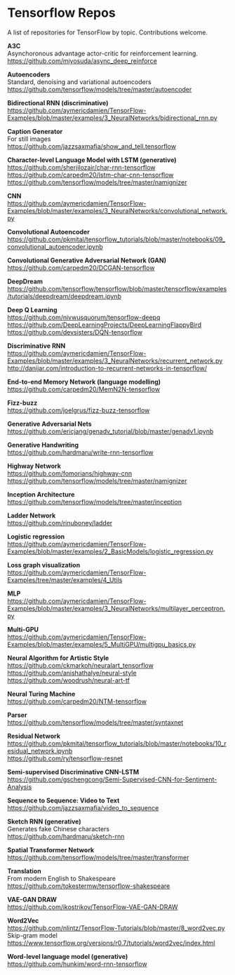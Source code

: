 # Tensorflow Repos
A list of repositories for TensorFlow by topic. Contributions welcome.

**A3C**    
Asynchoronous advantage actor-critic for reinforcement learning.    
https://github.com/miyosuda/async_deep_reinforce 

**Autoencoders**    
Standard, denoising and variational autoencoders    
https://github.com/tensorflow/models/tree/master/autoencoder

**Bidirectional RNN (discriminative)**    
https://github.com/aymericdamien/TensorFlow-Examples/blob/master/examples/3_NeuralNetworks/bidirectional_rnn.py 

**Caption Generator**    
For still images    
https://github.com/jazzsaxmafia/show_and_tell.tensorflow 

**Character-level Language Model with LSTM (generative)**    
https://github.com/sherjilozair/char-rnn-tensorflow     
https://github.com/carpedm20/lstm-char-cnn-tensorflow          
https://github.com/tensorflow/models/tree/master/namignizer 

**CNN**    
https://github.com/aymericdamien/TensorFlow-Examples/blob/master/examples/3_NeuralNetworks/convolutional_network.py 

**Convolutional Autoencoder**    
https://github.com/pkmital/tensorflow_tutorials/blob/master/notebooks/09_convolutional_autoencoder.ipynb 

**Convolutional Generative Adversarial Network (GAN)**    
https://github.com/carpedm20/DCGAN-tensorflow 

**DeepDream**    
https://github.com/tensorflow/tensorflow/blob/master/tensorflow/examples/tutorials/deepdream/deepdream.ipynb

**Deep Q Learning**    
https://github.com/nivwusquorum/tensorflow-deepq    
https://github.com/DeepLearningProjects/DeepLearningFlappyBird    
https://github.com/devsisters/DQN-tensorflow

**Discriminative RNN**    
https://github.com/aymericdamien/TensorFlow-Examples/blob/master/examples/3_NeuralNetworks/recurrent_network.py    
http://danijar.com/introduction-to-recurrent-networks-in-tensorflow/

**End-to-end Memory Network (language modelling)**    
https://github.com/carpedm20/MemN2N-tensorflow 

**Fizz-buzz**    
https://github.com/joelgrus/fizz-buzz-tensorflow 

**Generative Adversarial Nets**    
https://github.com/ericjang/genadv_tutorial/blob/master/genadv1.ipynb 

**Generative Handwriting**    
https://github.com/hardmaru/write-rnn-tensorflow 

**Highway Network**    
https://github.com/fomorians/highway-cnn   
https://github.com/tensorflow/models/tree/master/namignizer

**Inception Architecture**    
https://github.com/tensorflow/models/tree/master/inception 

**Ladder Network**    
https://github.com/rinuboney/ladder 

**Logistic regression**    
https://github.com/aymericdamien/TensorFlow-Examples/blob/master/examples/2_BasicModels/logistic_regression.py

**Loss graph visualization**    
https://github.com/aymericdamien/TensorFlow-Examples/tree/master/examples/4_Utils

**MLP**    
https://github.com/aymericdamien/TensorFlow-Examples/blob/master/examples/3_NeuralNetworks/multilayer_perceptron.py

**Multi-GPU**    
https://github.com/aymericdamien/TensorFlow-Examples/blob/master/examples/5_MultiGPU/multigpu_basics.py

**Neural Algorithm for Artistic Style**    
https://github.com/ckmarkoh/neuralart_tensorflow    
https://github.com/anishathalye/neural-style    
https://github.com/woodrush/neural-art-tf

**Neural Turing Machine**    
https://github.com/carpedm20/NTM-tensorflow 

**Parser**    
https://github.com/tensorflow/models/tree/master/syntaxnet 

**Residual Network**    
https://github.com/pkmital/tensorflow_tutorials/blob/master/notebooks/10_residual_network.ipynb    
https://github.com/ry/tensorflow-resnet 

**Semi-supervised Discriminative CNN-LSTM**    
https://github.com/gschengcong/Semi-Supervised-CNN-for-Sentiment-Analysis 

**Sequence to Sequence: Video to Text**    
https://github.com/jazzsaxmafia/video_to_sequence 

**Sketch RNN (generative)**  
Generates fake Chinese characters    
https://github.com/hardmaru/sketch-rnn

**Spatial Transformer Network**    
https://github.com/tensorflow/models/tree/master/transformer

**Translation**    
From modern English to Shakespeare    
https://github.com/tokestermw/tensorflow-shakespeare

**VAE-GAN DRAW**    
https://github.com/ikostrikov/TensorFlow-VAE-GAN-DRAW 

**Word2Vec**    
https://github.com/nlintz/TensorFlow-Tutorials/blob/master/8_word2vec.py    
Skip-gram model    
https://www.tensorflow.org/versions/r0.7/tutorials/word2vec/index.html    

**Word-level language model (generative)**    
https://github.com/hunkim/word-rnn-tensorflow 
